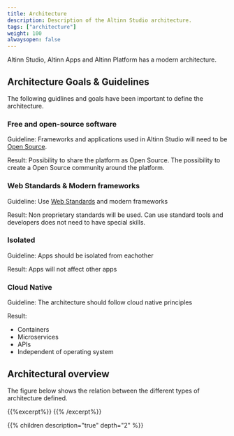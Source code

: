 ```yaml
---
title: Architecture
description: Description of the Altinn Studio architecture.
tags: ["architecture"]
weight: 100
alwaysopen: false
---
```

Altinn Studio, Altinn Apps and Altinn Platform has a modern architecture. 

## Architecture Goals & Guidelines
The following guidlines and goals have been important to define the architecture. 

### Free and open-source software
Guideline: Frameworks and applications used in Altinn Studio will need to be [Open Source](https://en.wikipedia.org/wiki/Free_and_open-source_software).  

Result: Possibility to share the platform as Open Source. The possibility to create a Open Source community around the platform.

### Web Standards & Modern frameworks
Guideline: Use [Web Standards](https://en.wikipedia.org/wiki/Web_standards) and modern frameworks

Result: Non proprietary standards will be used. Can use standard tools and developers does not need to have special skills.

### Isolated
Guideline: Apps should be isolated from eachother

Result: Apps will not affect other apps

### Cloud Native
Guideline: The architecture should follow cloud native principles

Result: 
* Containers
* Microservices
* APIs
* Independent of operating system

## Architectural overview
The figure below shows the relation between the different types of architecture defined.

{{%excerpt%}}
<object data="/architecture/architectureoverview.svg" type="image/svg+xml" style="width: 100%; max-width: 1000px"></object>
{{% /excerpt%}}

{{% children description="true" depth="2" %}}




